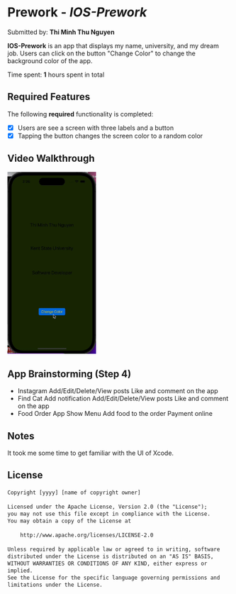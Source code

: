 # Prework - *IOS-Prework*

Submitted by: **Thi Minh Thu Nguyen**

**IOS-Prework** is an app that displays my name, university, and my dream job. Users can click on the button "Change Color" to change the background color of the app.

Time spent: **1** hours spent in total

## Required Features

The following **required** functionality is completed:

- [x] Users are see a screen with three labels and a button
- [x] Tapping the button changes the screen color to a random color
 
## Video Walkthrough

<img src='https://github.com/ThuNguyen-198/ios-prework/blob/main/ios-prework-demo.gif' width=200 />

## App Brainstorming (Step 4)
- Instagram
    Add/Edit/Delete/View posts
    Like and comment on the app
- Find Cat
    Add notification
    Add/Edit/Delete/View posts
    Like and comment on the app
- Food Order App
    Show Menu
    Add food to the order
    Payment online

## Notes

It took me some time to get familiar with the UI of Xcode.

## License

    Copyright [yyyy] [name of copyright owner]

    Licensed under the Apache License, Version 2.0 (the "License");
    you may not use this file except in compliance with the License.
    You may obtain a copy of the License at

        http://www.apache.org/licenses/LICENSE-2.0

    Unless required by applicable law or agreed to in writing, software
    distributed under the License is distributed on an "AS IS" BASIS,
    WITHOUT WARRANTIES OR CONDITIONS OF ANY KIND, either express or implied.
    See the License for the specific language governing permissions and
    limitations under the License.
